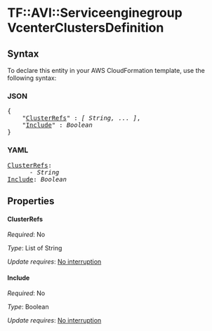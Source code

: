 # TF::AVI::Serviceenginegroup VcenterClustersDefinition

## Syntax

To declare this entity in your AWS CloudFormation template, use the following syntax:

### JSON

<pre>
{
    "<a href="#clusterrefs" title="ClusterRefs">ClusterRefs</a>" : <i>[ String, ... ]</i>,
    "<a href="#include" title="Include">Include</a>" : <i>Boolean</i>
}
</pre>

### YAML

<pre>
<a href="#clusterrefs" title="ClusterRefs">ClusterRefs</a>: <i>
      - String</i>
<a href="#include" title="Include">Include</a>: <i>Boolean</i>
</pre>

## Properties

#### ClusterRefs

_Required_: No

_Type_: List of String

_Update requires_: [No interruption](https://docs.aws.amazon.com/AWSCloudFormation/latest/UserGuide/using-cfn-updating-stacks-update-behaviors.html#update-no-interrupt)

#### Include

_Required_: No

_Type_: Boolean

_Update requires_: [No interruption](https://docs.aws.amazon.com/AWSCloudFormation/latest/UserGuide/using-cfn-updating-stacks-update-behaviors.html#update-no-interrupt)

